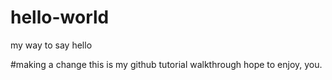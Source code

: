 # hello-world
my way to say hello

#making a change
this is my github tutorial walkthrough
hope to enjoy, you.
